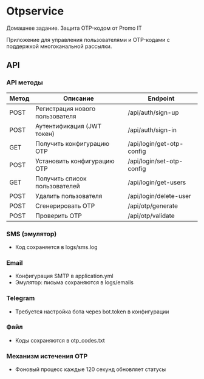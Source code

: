 ﻿# Otpservice
Домашнее задание. Защита OTP-кодом от Promo IT

Приложение для управления пользователями и OTP-кодами с поддержкой многоканальной рассылки.

## API

### API методы
| Метод | Описание                        | Endpoint           |
|-------|---------------------------------|--------------------|
| POST  | Регистрация нового пользователя | /api/auth/sign-up |
| POST  | Аутентификация (JWT токен)      | /api/auth/sign-in |
| GET   | Получить конфигурацию OTP       | /api/login/get-otp-config |
| POST  | Установить конфигурацию OTP     | /api/login/set-otp-config |
| GET   | Получить список пользователей   | /api/login/get-users |
| POST  | Удалить пользователя            | /api/login/delete-user |
| POST  | Сгенерировать OTP               | /api/otp/generate |
| POST  | Проверить OTP                   | /api/otp/validate|

### SMS (эмулятор)
- Код сохраняется в logs/sms.log

### Email
- Конфигурация SMTP в application.yml
- Эмулятор: письма сохраняются в logs/emails

### Telegram
- Требуется настройка бота через bot.token в конфигурации

### Файл
- Коды сохраняются в otp_codes.txt

### Механизм истечения OTP
- Фоновый процесс каждые 120 секунд обновляет статусы

